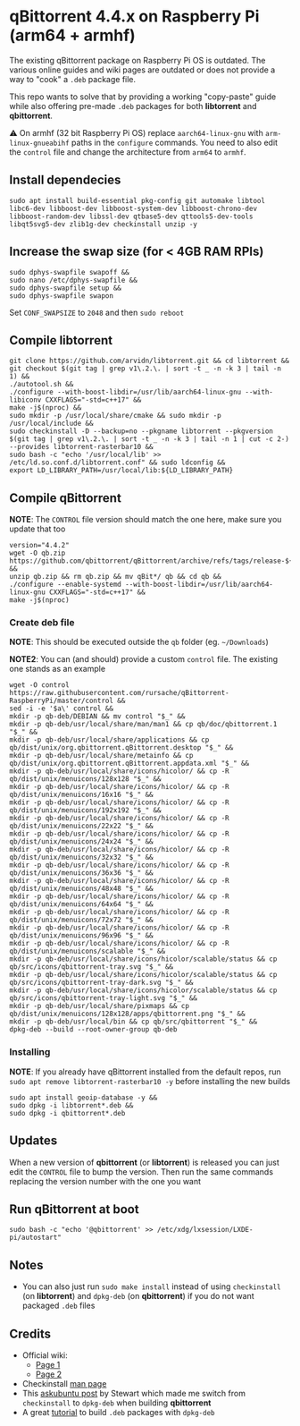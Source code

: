 # qBittorrent 4.4.x on Raspberry Pi (arm64 + armhf)

The existing qBittorrent package on Raspberry Pi OS is outdated. The various online guides and wiki pages are outdated or does not provide a way to "cook" a `.deb` package file. 

This repo wants to solve that by providing a working "copy-paste" guide while also offering pre-made `.deb` packages for both **libtorrent** and **qbittorrent**.

⚠️ On armhf (32 bit Raspberry Pi OS) replace `aarch64-linux-gnu` with `arm-linux-gnueabihf` paths in the `configure` commands. You need to also edit the `control` file and change the architecture from `arm64` to `armhf`.

## Install dependecies
```
sudo apt install build-essential pkg-config git automake libtool libc6-dev libboost-dev libboost-system-dev libboost-chrono-dev libboost-random-dev libssl-dev qtbase5-dev qttools5-dev-tools libqt5svg5-dev zlib1g-dev checkinstall unzip -y
```

## Increase the swap size (for < 4GB RAM RPIs)
```
sudo dphys-swapfile swapoff &&
sudo nano /etc/dphys-swapfile &&
sudo dphys-swapfile setup &&
sudo dphys-swapfile swapon
```
Set `CONF_SWAPSIZE` to `2048` and then `sudo reboot`

## Compile libtorrent
```
git clone https://github.com/arvidn/libtorrent.git && cd libtorrent && git checkout $(git tag | grep v1\.2.\. | sort -t _ -n -k 3 | tail -n 1) &&
./autotool.sh &&
./configure --with-boost-libdir=/usr/lib/aarch64-linux-gnu --with-libiconv CXXFLAGS="-std=c++17" &&
make -j$(nproc) &&
sudo mkdir -p /usr/local/share/cmake && sudo mkdir -p /usr/local/include &&
sudo checkinstall -D --backup=no --pkgname libtorrent --pkgversion $(git tag | grep v1\.2.\. | sort -t _ -n -k 3 | tail -n 1 | cut -c 2-) --provides libtorrent-rasterbar10 &&
sudo bash -c "echo '/usr/local/lib' >> /etc/ld.so.conf.d/libtorrent.conf" && sudo ldconfig &&
export LD_LIBRARY_PATH=/usr/local/lib:${LD_LIBRARY_PATH}
```

## Compile qBittorrent
**NOTE**: The `CONTROL` file version should match the one here, make sure you update that too
```
version="4.4.2"
wget -O qb.zip https://github.com/qbittorrent/qBittorrent/archive/refs/tags/release-${version}.zip &&
unzip qb.zip && rm qb.zip && mv qBit*/ qb && cd qb &&
./configure --enable-systemd --with-boost-libdir=/usr/lib/aarch64-linux-gnu CXXFLAGS="-std=c++17" &&
make -j$(nproc)
```
### Create deb file
**NOTE**: This should be executed outside the `qb` folder (eg. `~/Downloads`)

**NOTE2**: You can (and should) provide a custom `control` file. The existing one stands as an example
```
wget -O control https://raw.githubusercontent.com/rursache/qBittorrent-RaspberryPi/master/control &&
sed -i -e '$a\' control &&
mkdir -p qb-deb/DEBIAN && mv control "$_" &&
mkdir -p qb-deb/usr/local/share/man/man1 && cp qb/doc/qbittorrent.1 "$_" &&
mkdir -p qb-deb/usr/local/share/applications && cp qb/dist/unix/org.qbittorrent.qBittorrent.desktop "$_" &&
mkdir -p qb-deb/usr/local/share/metainfo && cp qb/dist/unix/org.qbittorrent.qBittorrent.appdata.xml "$_" &&
mkdir -p qb-deb/usr/local/share/icons/hicolor/ && cp -R qb/dist/unix/menuicons/128x128 "$_" &&
mkdir -p qb-deb/usr/local/share/icons/hicolor/ && cp -R qb/dist/unix/menuicons/16x16 "$_" &&
mkdir -p qb-deb/usr/local/share/icons/hicolor/ && cp -R qb/dist/unix/menuicons/192x192 "$_" &&
mkdir -p qb-deb/usr/local/share/icons/hicolor/ && cp -R qb/dist/unix/menuicons/22x22 "$_" &&
mkdir -p qb-deb/usr/local/share/icons/hicolor/ && cp -R qb/dist/unix/menuicons/24x24 "$_" &&
mkdir -p qb-deb/usr/local/share/icons/hicolor/ && cp -R qb/dist/unix/menuicons/32x32 "$_" &&
mkdir -p qb-deb/usr/local/share/icons/hicolor/ && cp -R qb/dist/unix/menuicons/36x36 "$_" &&
mkdir -p qb-deb/usr/local/share/icons/hicolor/ && cp -R qb/dist/unix/menuicons/48x48 "$_" &&
mkdir -p qb-deb/usr/local/share/icons/hicolor/ && cp -R qb/dist/unix/menuicons/64x64 "$_" &&
mkdir -p qb-deb/usr/local/share/icons/hicolor/ && cp -R qb/dist/unix/menuicons/72x72 "$_" &&
mkdir -p qb-deb/usr/local/share/icons/hicolor/ && cp -R qb/dist/unix/menuicons/96x96 "$_" &&
mkdir -p qb-deb/usr/local/share/icons/hicolor/ && cp -R qb/dist/unix/menuicons/scalable "$_" &&
mkdir -p qb-deb/usr/local/share/icons/hicolor/scalable/status && cp qb/src/icons/qbittorrent-tray.svg "$_" &&
mkdir -p qb-deb/usr/local/share/icons/hicolor/scalable/status && cp qb/src/icons/qbittorrent-tray-dark.svg "$_" &&
mkdir -p qb-deb/usr/local/share/icons/hicolor/scalable/status && cp qb/src/icons/qbittorrent-tray-light.svg "$_" &&
mkdir -p qb-deb/usr/local/share/pixmaps && cp qb/dist/unix/menuicons/128x128/apps/qbittorrent.png "$_" &&
mkdir -p qb-deb/usr/local/bin && cp qb/src/qbittorrent "$_" &&
dpkg-deb --build --root-owner-group qb-deb
```
### Installing
**NOTE**: If you already have qBittorrent installed from the default repos, run `sudo apt remove libtorrent-rasterbar10 -y` before installing the new builds
```
sudo apt install geoip-database -y &&
sudo dpkg -i libtorrent*.deb &&
sudo dpkg -i qbittorrent*.deb
```

## Updates
When a new version of **qbittorrent** (or **libtorrent**) is released you can just edit the `CONTROL` file to bump the version. Then run the same commands replacing the version number with the one you want

## Run qBittorrent at boot
```
sudo bash -c "echo '@qbittorrent' >> /etc/xdg/lxsession/LXDE-pi/autostart"
```

## Notes
- You can also just run `sudo make install` instead of using `checkinstall` (on **libtorrent**) and `dpkg-deb` (on **qbittorrent**) if you do not want packaged `.deb` files

## Credits
- Official wiki:
	- [Page 1](https://github.com/qbittorrent/qBittorrent/wiki/Compilation:-Raspberry-Pi-OS-and-DietPi)
	- [Page 2](https://github.com/qbittorrent/qBittorrent/wiki/Compilation%3A-Debian-and-Ubuntu#compiling-qbittorrent-with-the-gui)
- Checkinstall [man page](https://manpages.debian.org/jessie/checkinstall/checkinstall.8)
- This [askubuntu post](https://askubuntu.com/questions/1014619/a-working-version-of-checkinstall) by Stewart which made me switch from `checkinstall` to `dpkg-deb` when building **qbittorrent**
- A great [tutorial](https://www.internalpointers.com/post/build-binary-deb-package-practical-guide) to build `.deb` packages with `dpkg-deb`
